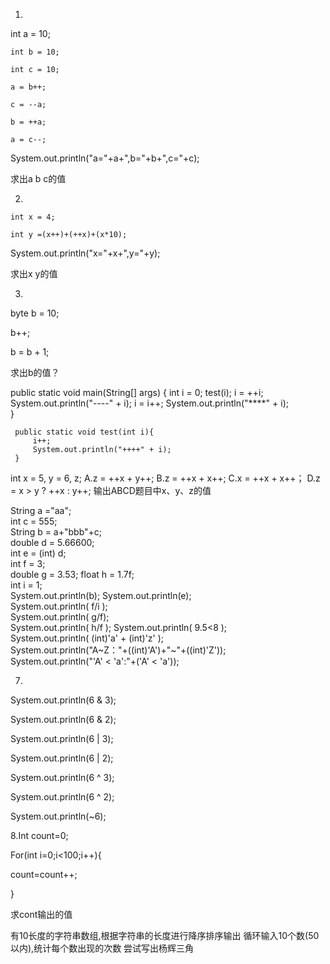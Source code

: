   1.

int a = 10;

    int b = 10;

    int c = 10;

    a = b++;    

    c = --a;    

    b = ++a;    

    a = c--;    

System.out.println("a="+a+",b="+b+",c="+c);

求出a  b  c的值

 

2.

    int x = 4;

    int y =(x++)+(++x)+(x*10);

System.out.println("x="+x+",y="+y);        

求出x  y的值

 

3.

byte b = 10;

b++;          

b = b + 1;   

求出b的值？

 

public static void main(String[] args) {
          int i = 0;
          test(i);
          i = ++i;
         System.out.println("----" + i);
         i = i++;
         System.out.println("****" + i);         
     }
     
     public static void test(int i){
         i++;
         System.out.println("++++" + i);
     }
 

int x = 5, y = 6, z;
   A.z = ++x + y++;
  B.z = ++x + x++;
   C.x = ++x + x++；
  D.z = x > y ? ++x : y++; 
输出ABCD题目中x、y、z的值
 

 

String a ="aa";  
int c = 555;  
String b = a+"bbb"+c;  
double d = 5.66600;  
int e = (int) d;  
int f = 3;  
double g = 3.53; 
float h = 1.7f;  
int i = 1;  
System.out.println(b); 
System.out.println(e);  
System.out.println( f/i );  
System.out.println( g/f);  
System.out.println( h/f );
System.out.println(  9.5<8 );  
System.out.println( (int)'a' +  (int)'z' );  
System.out.println("A~Z："+((int)'A')+"~"+((int)'Z'));  
System.out.println("'A' < 'a':"+('A' < 'a'));
 

7.

System.out.println(6 & 3);    

System.out.println(6 & 2);    



System.out.println(6 | 3);   

System.out.println(6 | 2);    



System.out.println(6 ^ 3);   

System.out.println(6 ^ 2);    



System.out.println(~6);      

 

8.Int count=0;

For(int i=0;i<100;i++){

count=count++;

}

求cont输出的值

 

有10长度的字符串数组,根据字符串的长度进行降序排序输出
循环输入10个数(50以内),统计每个数出现的次数
尝试写出杨辉三角
